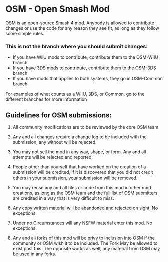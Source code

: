 # OSM - Open Smash Mod
OSM is an open-source Smash 4 mod.
Anybody is allowed to contribute changes or use the code for any reason they see fit, as long as they follow some simple rules.

### This is not the branch where you should submit changes:

* If you have WiiU mods to contribute, contribute them to the OSM-WIIU branch.
* If you have 3DS mods to contribute, contribute them to the OSM-3DS branch.
* If you have mods that applies to both systems, they go in OSM-Common branch.

For examples of what counts as a WIIU, 3DS, or Common. go to the different branches for more information 

## Guidelines for OSM submissions:

1. All community modifications are to be reviewed by the core OSM team.

2. Any and all changes require a change log to be included with the submission, any without will be rejected.

3. You may not sell the mod in any way, shape, or form. Any and all attempts will be rejected and reported.

4. People other than yourself that have worked on the creation of a submission will be credited, if it is discovered that you did not credit others in your submission, your submission will be removed.

5. You may reuse any and all files or code from this mod in other mod creations, as long as the OSM team and the full list of OSM submitters are credited in a way that is very difficult to miss.

6. Any copy written material will be abandoned and rejected on sight. No exceptions.

7. Under no Circumstances will any NSFW material enter this mod. No exceptions.

8. Any and all forks of this mod will be privy to inclusion into OSM if the community or OSM wish it to be included. The Fork May be allowed to exist past this. The opposite works as well, any material from OSM may be used in any forks.
